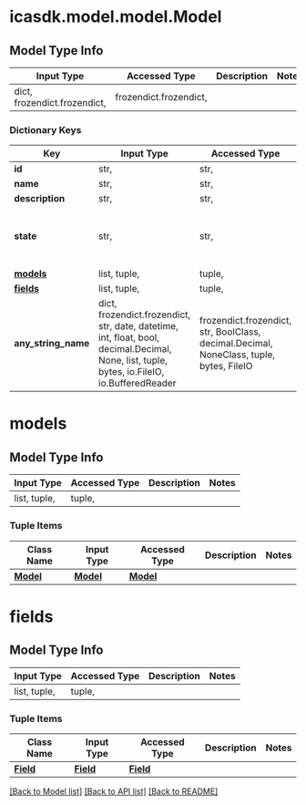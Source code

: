 # icasdk.model.model.Model

## Model Type Info
Input Type | Accessed Type | Description | Notes
------------ | ------------- | ------------- | -------------
dict, frozendict.frozendict,  | frozendict.frozendict,  |  | 

### Dictionary Keys
Key | Input Type | Accessed Type | Description | Notes
------------ | ------------- | ------------- | ------------- | -------------
**id** | str,  | str,  |  | 
**name** | str,  | str,  |  | [optional] 
**description** | str,  | str,  |  | [optional] 
**state** | str,  | str,  |  | [optional] must be one of ["DRAFT", "PUBLISHED", ] 
**[models](#models)** | list, tuple,  | tuple,  |  | [optional] 
**[fields](#fields)** | list, tuple,  | tuple,  |  | [optional] 
**any_string_name** | dict, frozendict.frozendict, str, date, datetime, int, float, bool, decimal.Decimal, None, list, tuple, bytes, io.FileIO, io.BufferedReader | frozendict.frozendict, str, BoolClass, decimal.Decimal, NoneClass, tuple, bytes, FileIO | any string name can be used but the value must be the correct type | [optional]

# models

## Model Type Info
Input Type | Accessed Type | Description | Notes
------------ | ------------- | ------------- | -------------
list, tuple,  | tuple,  |  | 

### Tuple Items
Class Name | Input Type | Accessed Type | Description | Notes
------------- | ------------- | ------------- | ------------- | -------------
[**Model**](Model.md) | [**Model**](Model.md) | [**Model**](Model.md) |  | 

# fields

## Model Type Info
Input Type | Accessed Type | Description | Notes
------------ | ------------- | ------------- | -------------
list, tuple,  | tuple,  |  | 

### Tuple Items
Class Name | Input Type | Accessed Type | Description | Notes
------------- | ------------- | ------------- | ------------- | -------------
[**Field**](Field.md) | [**Field**](Field.md) | [**Field**](Field.md) |  | 

[[Back to Model list]](../../README.md#documentation-for-models) [[Back to API list]](../../README.md#documentation-for-api-endpoints) [[Back to README]](../../README.md)

